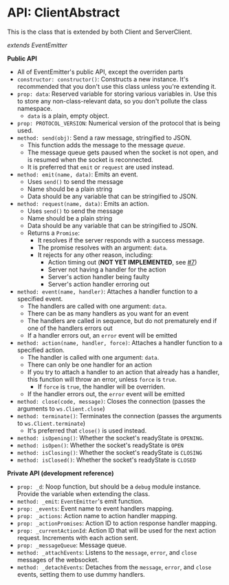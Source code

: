 API: ClientAbstract
===

This is the class that is extended by both Client and ServerClient.

*extends EventEmitter*

**Public API**

* All of EventEmitter's public API, except the overriden parts
* `constructor: constructor()`: Constructs a new instance. It's recommended that you don't use this class unless you're extending it.
* `prop: data`: Reserved variable for storing various variables in. Use this to store any non-class-relevant data, so you don't pollute the class namespace.
    - `data` is a plain, empty object.
* `prop: PROTOCOL_VERSION`: Numerical version of the protocol that is being used.
* `method: send(obj)`: Send a raw message, stringified to JSON.
    - This function adds the message to the message *queue*.
    - The message queue gets paused when the socket is not open, and is resumed when the socket is reconnected.
    - It is preferred that `emit` or `request` are used instead.
* `method: emit(name, data)`: Emits an event.
    - Uses `send()` to send the message
    - Name should be a plain string
    - Data should be any variable that can be stringified to JSON.
* `method: request(name, data)`: Emits an action.
    - Uses `send()` to send the message
    - Name should be a plain string
    - Data should be any variable that can be stringified to JSON.
    - Returns a `Promise`:
        + It resolves if the server responds with a success message.
        + The promise resolves with an argument: `data`.
        + It rejects for any other reason, including:
            * Action timing out (**NOT YET IMPLEMENTED**, see [#7](https://github.com/seapunk/socketeer/issues/7))
            * Server not having a handler for the action
            * Server's action handler being faulty
            * Server's action handler erroring out
* `method: event(name, handler)`: Attaches a handler function to a specified event.
    - The handlers are called with one argument: `data`.
    - There can be as many handlers as you want for an event
    - The handlers are called in sequence, but do not prematurely end if one of the handlers errors out
    - If a handler errors out, an `error` event will be emitted
* `method: action(name, handler, force)`: Attaches a handler function to a specified action.
    - The handler is called with one argument: `data`.
    - There can only be one handler for an action
    - If you try to attach a handler to an action that already has a handler, this function will throw an error, unless `force` is `true`.
        + If `force` is `true`, the handler will be overriden.
    - If the handler errors out, the `error` event will be emitted
* `method: close(code, message)`: Closes the connection (passes the arguments to `ws.Client.close`)
* `method: terminate()`: Terminates the connection (passes the arguments to `ws.Client.terminate`)
    - It's preferred that `close()` is used instead.
* `method: isOpening()`: Whether the socket's readyState is `OPENING`.
* `method: isOpen()`: Whether the socket's readyState is `OPEN`
* `method: isClosing()`: Whether the socket's readyState is `CLOSING`
* `method: isClosed()`: Whether the socket's readyState is `CLOSED`

**Private API (development reference)**

* `prop: _d`: Noop function, but should be a `debug` module instance. Provide the variable when extending the class.
* `method: _emit`: `EventEmitter`'s emit function.
* `prop: _events`: Event name to event handlers mapping.
* `prop: _actions`: Action name to action handler mapping.
* `prop: _actionPromises`: Action ID to action response handler mapping.
* `prop: _currentActionId`: Action ID that will be used for the next action request. Increments with each action sent.
* `prop: _messageQueue`: Message queue.
* `method: _attachEvents`: Listens to the `message`, `error`, and `close` messages of the websocket.
* `method: _detachEvents`: Detaches from the `message`, `error`, and `close` events, setting them to use dummy handlers.
